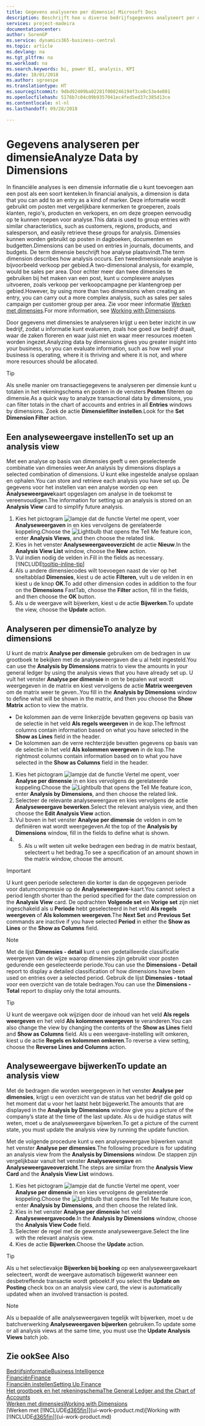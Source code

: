 ```yaml
---
title: Gegevens analyseren per dimensie| Microsoft Docs
description: Beschrijft hoe u diverse bedrijfsgegevens analyseert per dimensie.
services: project-madeira
documentationcenter: 
author: SorenGP
ms.service: dynamics365-business-central
ms.topic: article
ms.devlang: na
ms.tgt_pltfrm: na
ms.workload: na
ms.search.keywords: bi, power BI, analysis, KPI
ms.date: 10/01/2018
ms.author: sgroespe
ms.translationtype: HT
ms.sourcegitcommit: 9dbd92409ba02281f008246194f3ce0c53e4e001
ms.openlocfilehash: 5176b7c04c09b9357041ec4fed5ed37c385d13ce
ms.contentlocale: nl-nl
ms.lasthandoff: 09/28/2018

---
```

#  <a name="analyze-data-by-dimensions"></a><span data-ttu-id="fec87-103">Gegevens analyseren per dimensie</span><span class="sxs-lookup"><span data-stu-id="fec87-103">Analyze Data by Dimensions</span></span>
<span data-ttu-id="fec87-104">In financiële analyses is een dimensie informatie die u kunt toevoegen aan een post als een soort kenteken.</span><span class="sxs-lookup"><span data-stu-id="fec87-104">In financial analysis, a dimension is data that you can add to an entry as a kind of marker.</span></span> <span data-ttu-id="fec87-105">Deze informatie wordt gebruikt om posten met vergelijkbare kenmerken te groeperen, zoals klanten, regio's, producten en verkopers, en om deze groepen eenvoudig op te kunnen roepen voor analyse.</span><span class="sxs-lookup"><span data-stu-id="fec87-105">This data is used to group entries with similar characteristics, such as customers, regions, products, and salesperson, and easily retrieve these groups for analysis.</span></span> <span data-ttu-id="fec87-106">Dimensies kunnen worden gebruikt op posten in dagboeken, documenten en budgetten.</span><span class="sxs-lookup"><span data-stu-id="fec87-106">Dimensions can be used on entries in journals, documents, and budgets.</span></span> <span data-ttu-id="fec87-107">De term dimensie beschrijft hoe analyse plaatsvindt.</span><span class="sxs-lookup"><span data-stu-id="fec87-107">The term dimension describes how analysis occurs.</span></span> <span data-ttu-id="fec87-108">Een tweedimensionale analyse is bijvoorbeeld verkoop per gebied.</span><span class="sxs-lookup"><span data-stu-id="fec87-108">A two-dimensional analysis, for example, would be sales per area.</span></span> <span data-ttu-id="fec87-109">Door echter meer dan twee dimensies te gebruiken bij het maken van een post, kunt u complexere analyses uitvoeren, zoals verkoop per verkoopcampagne per klantengroep per gebied.</span><span class="sxs-lookup"><span data-stu-id="fec87-109">However, by using more than two dimensions when creating an entry, you can carry out a more complex analysis, such as sales per sales campaign per customer group per area.</span></span> <span data-ttu-id="fec87-110">Zie voor meer informatie [Werken met dimensies](finance-dimensions.md).</span><span class="sxs-lookup"><span data-stu-id="fec87-110">For more information, see [Working with Dimensions](finance-dimensions.md).</span></span>

<span data-ttu-id="fec87-111">Door gegevens met dimensies te analyseren krijgt u een beter inzicht in uw bedrijf, zodat u informatie kunt evalueren, zoals hoe goed uw bedrijf draait, waar de zaken floreren en waar juist niet en waar meer resources moeten worden ingezet.</span><span class="sxs-lookup"><span data-stu-id="fec87-111">Analyzing data by dimensions gives you greater insight into your business, so you can evaluate information, such as how well your business is operating, where it is thriving and where it is not, and where more resources should be allocated.</span></span>

> [!TIP]
> <span data-ttu-id="fec87-112">Als snelle manier om transactiegegevens te analyseren per dimensie kunt u totalen in het rekeningschema en posten in de vensters **Posten** filteren op dimensie.</span><span class="sxs-lookup"><span data-stu-id="fec87-112">As a quick way to analyze transactional data by dimensions, you can filter totals in the chart of accounts and entries in all **Entries** windows by dimensions.</span></span> <span data-ttu-id="fec87-113">Zoek de actie **Dimensiefilter instellen**.</span><span class="sxs-lookup"><span data-stu-id="fec87-113">Look for the **Set Dimension Filter** action.</span></span>

## <a name="to-set-up-an-analysis-view"></a><span data-ttu-id="fec87-114">Een analyseweergave instellen</span><span class="sxs-lookup"><span data-stu-id="fec87-114">To set up an analysis view</span></span>  
<span data-ttu-id="fec87-115">Met een analyse op basis van dimensies geeft u een geselecteerde combinatie van dimensies weer.</span><span class="sxs-lookup"><span data-stu-id="fec87-115">An analysis by dimensions displays a selected combination of dimensions.</span></span> <span data-ttu-id="fec87-116">U kunt elke ingestelde analyse opslaan en ophalen.</span><span class="sxs-lookup"><span data-stu-id="fec87-116">You can store and retrieve each analysis you have set up.</span></span> <span data-ttu-id="fec87-117">De gegevens voor het instellen van een analyse worden op een **Analyseweergave**kaart opgeslagen om analyse in de toekomst te vereenvoudigen.</span><span class="sxs-lookup"><span data-stu-id="fec87-117">The information for setting up an analysis is stored on an **Analysis View** card to simplify future analysis.</span></span>  

1. <span data-ttu-id="fec87-118">Kies het pictogram ![lampje dat de functie Vertel me opent](media/ui-search/search_small.png "Vertel me wat u wilt doen"), voer **Analyseweergaven** in en kies vervolgens de gerelateerde koppeling.</span><span class="sxs-lookup"><span data-stu-id="fec87-118">Choose the ![Lightbulb that opens the Tell Me feature](media/ui-search/search_small.png "Tell me what you want to do") icon, enter **Analysis Views**, and then choose the related link.</span></span>  
2. <span data-ttu-id="fec87-119">Kies in het venster **Analyseweergaveoverzicht** de actie **Nieuw**.</span><span class="sxs-lookup"><span data-stu-id="fec87-119">In the **Analysis View List** window, choose the **New** action.</span></span>
3. <span data-ttu-id="fec87-120">Vul indien nodig de velden in.</span><span class="sxs-lookup"><span data-stu-id="fec87-120">Fill in the fields as necessary.</span></span> [!INCLUDE[tooltip-inline-tip](includes/tooltip-inline-tip_md.md)]
4. <span data-ttu-id="fec87-121">Als u andere dimensiecodes wilt toevoegen naast de vier op het sneltabblad **Dimensies**, kiest u de actie **Filteren**, vult u de velden in en kiest u de knop **OK**.</span><span class="sxs-lookup"><span data-stu-id="fec87-121">To add other dimension codes in addition to the four on the **Dimensions** FastTab, choose the **Filter** action, fill in the fields, and then choose the **OK** button.</span></span>  
5. <span data-ttu-id="fec87-122">Als u de weergave wilt bijwerken, kiest u de actie **Bijwerken**.</span><span class="sxs-lookup"><span data-stu-id="fec87-122">To update the view, choose the **Update** action.</span></span>

## <a name="to-analyze-by-dimensions"></a><span data-ttu-id="fec87-123">Analyseren per dimensie</span><span class="sxs-lookup"><span data-stu-id="fec87-123">To analyze by dimensions</span></span>
<span data-ttu-id="fec87-124">U kunt de matrix **Analyse per dimensie** gebruiken om de bedragen in uw grootboek te bekijken met de analyseweergaven die u al hebt ingesteld.</span><span class="sxs-lookup"><span data-stu-id="fec87-124">You can use the **Analysis by Dimensions** matrix to view the amounts in your general ledger by using the analysis views that you have already set up.</span></span> <span data-ttu-id="fec87-125">U vult het venster **Analyse per dimensie** in om te bepalen wat wordt weergegeven in de matrix en kiest vervolgens de actie **Matrix weergeven** om de matrix weer te geven..</span><span class="sxs-lookup"><span data-stu-id="fec87-125">You fill in the **Analysis by Dimensions** window to define what will be shown in the matrix, and then you choose the **Show Matrix** action to view the matrix.</span></span>  

- <span data-ttu-id="fec87-126">De kolommen aan de verre linkerzijde bevatten gegevens op basis van de selectie in het veld **Als regels weergeven** in de kop.</span><span class="sxs-lookup"><span data-stu-id="fec87-126">The leftmost columns contain information based on what you have selected in the **Show as Lines** field in the header.</span></span>  
- <span data-ttu-id="fec87-127">De kolommen aan de verre rechterzijde bevatten gegevens op basis van de selectie in het veld **Als kolommen weergeven** in de kop.</span><span class="sxs-lookup"><span data-stu-id="fec87-127">The rightmost columns contain information based on to what you have selected in the **Show as Columns** field in the header.</span></span>  

1. <span data-ttu-id="fec87-128">Kies het pictogram ![lampje dat de functie Vertel me opent](media/ui-search/search_small.png "Vertel me wat u wilt doen"), voer **Analyse per dimensie** in en kies vervolgens de gerelateerde koppeling.</span><span class="sxs-lookup"><span data-stu-id="fec87-128">Choose the ![Lightbulb that opens the Tell Me feature](media/ui-search/search_small.png "Tell me what you want to do") icon, enter **Analysis by Dimensions**, and then choose the related link.</span></span>  
2. <span data-ttu-id="fec87-129">Selecteer de relevante analyseweergave en kies vervolgens de actie **Analyseweergave bewerken**.</span><span class="sxs-lookup"><span data-stu-id="fec87-129">Select the relevant analysis view,  and then choose the **Edit Analysis View** action.</span></span>
3. <span data-ttu-id="fec87-130">Vul boven in het venster **Analyse per dimensie** de velden in om te definiëren wat wordt weergegeven.</span><span class="sxs-lookup"><span data-stu-id="fec87-130">At the top of the **Analysis by Dimensions** window, fill in the fields to define what is shown.</span></span>
4. 5. <span data-ttu-id="fec87-131">Als u wilt weten uit welke bedragen een bedrag in de matrix bestaat, selecteert u het bedrag.</span><span class="sxs-lookup"><span data-stu-id="fec87-131">To see a specification of an amount shown in the matrix window, choose the amount.</span></span>  

> [!IMPORTANT]  
>   <span data-ttu-id="fec87-132">U kunt geen periode selecteren die korter is dan de opgegeven periode voor datumcompressie op de **Analyseweergave**-kaart.</span><span class="sxs-lookup"><span data-stu-id="fec87-132">You cannot select a period length shorter than the period specified for the date compression on the **Analysis View** card.</span></span> <span data-ttu-id="fec87-133">De opdrachten **Volgende set** en **Vorige set** zijn niet ingeschakeld als u **Periode** hebt geselecteerd in het veld **Als regels weergeven** of **Als kolommen weergeven**.</span><span class="sxs-lookup"><span data-stu-id="fec87-133">The **Next Set** and **Previous Set** commands are inactive if you have selected **Period** in either the **Show as Lines** or the **Show as Columns** field.</span></span>  

> [!NOTE]  
>   <span data-ttu-id="fec87-134">Met de lijst **Dimensies - detail** kunt u een gedetailleerde classificatie weergeven van de wijze waarop dimensies zijn gebruikt voor posten gedurende een geselecteerde periode.</span><span class="sxs-lookup"><span data-stu-id="fec87-134">You can use the **Dimensions - Detail** report to display a detailed classification of how dimensions have been used on entries over a selected period.</span></span> <span data-ttu-id="fec87-135">Gebruik de lijst **Dimensies - totaal** voor een overzicht van de totale bedragen.</span><span class="sxs-lookup"><span data-stu-id="fec87-135">You can use the **Dimensions - Total** report to display only the total amounts.</span></span>  

> [!TIP]  
>   <span data-ttu-id="fec87-136">U kunt de weergave ook wijzigen door de inhoud van het veld **Als regels weergeven** en het veld **Als kolommen weergeven** te veranderen.</span><span class="sxs-lookup"><span data-stu-id="fec87-136">You can also change the view by changing the contents of the **Show as Lines** field and **Show as Columns** field.</span></span> <span data-ttu-id="fec87-137">Als u een weergave-instelling wilt omkeren, kiest u de actie **Regels en kolommen omkeren**.</span><span class="sxs-lookup"><span data-stu-id="fec87-137">To reverse a view setting, choose the **Reverse Lines and Columns** action.</span></span>

## <a name="to-update-an-analysis-view"></a><span data-ttu-id="fec87-138">Analyseweergave bijwerken</span><span class="sxs-lookup"><span data-stu-id="fec87-138">To update an analysis view</span></span>  
<span data-ttu-id="fec87-139">Met de bedragen die worden weergegeven in het venster **Analyse per dimensies**, krijgt u een overzicht van de status van het bedrijf die gold op het moment dat u voor het laatst hebt bijgewerkt.</span><span class="sxs-lookup"><span data-stu-id="fec87-139">The amounts that are displayed in the **Analysis by Dimensions** window give you a picture of the company’s state at the time of the last update.</span></span> <span data-ttu-id="fec87-140">Als u de huidige status wilt weten, moet u de analyseweergave bijwerken.</span><span class="sxs-lookup"><span data-stu-id="fec87-140">To get a picture of the current state, you must update the analysis view by running the update function.</span></span>

<span data-ttu-id="fec87-141">Met de volgende procedure kunt u een analyseweergave bijwerken vanuit het venster **Analyse per dimensies**.</span><span class="sxs-lookup"><span data-stu-id="fec87-141">The following procedure is for updating an analysis view from the **Analysis by Dimensions** window.</span></span> <span data-ttu-id="fec87-142">De stappen zijn vergelijkbaar vanuit het venster **Analyseweergave** en **Analyseweergaveoverzicht**.</span><span class="sxs-lookup"><span data-stu-id="fec87-142">The steps are similar from the **Analysis View Card** and the **Analysis View List** windows.</span></span>  

1. <span data-ttu-id="fec87-143">Kies het pictogram ![lampje dat de functie Vertel me opent](media/ui-search/search_small.png "Vertel me wat u wilt doen"), voer **Analyse per dimensie** in en kies vervolgens de gerelateerde koppeling.</span><span class="sxs-lookup"><span data-stu-id="fec87-143">Choose the ![Lightbulb that opens the Tell Me feature](media/ui-search/search_small.png "Tell me what you want to do") icon, enter **Analysis by Dimensions**, and then choose the related link.</span></span>  
2. <span data-ttu-id="fec87-144">Kies in het venster **Analyse per dimensie** het veld **Analyseweergavecode**.</span><span class="sxs-lookup"><span data-stu-id="fec87-144">In the **Analysis by Dimensions** window, choose the **Analysis View Code** field.</span></span>  
3. <span data-ttu-id="fec87-145">Selecteer de regel met de gewenste analyseweergave.</span><span class="sxs-lookup"><span data-stu-id="fec87-145">Select the line with the relevant analysis view.</span></span>  
4. <span data-ttu-id="fec87-146">Kies de actie **Bijwerken**.</span><span class="sxs-lookup"><span data-stu-id="fec87-146">Choose the **Update** action.</span></span>  

> [!TIP]  
>   <span data-ttu-id="fec87-147">Als u het selectievakje **Bijwerken bij boeking** op een analyseweergavekaart selecteert, wordt de weergave automatisch bijgewerkt wanneer een desbetreffende transactie wordt geboekt.</span><span class="sxs-lookup"><span data-stu-id="fec87-147">If you select the **Update on Posting** check box on an analysis view card, the view is automatically updated when an involved transaction is posted.</span></span>

> [!NOTE]  
>   <span data-ttu-id="fec87-148">Als u bepaalde of alle analyseweergaven tegelijk wilt bijwerken, moet u de batchverwerking **Analyseweergaven bijwerken** gebruiken.</span><span class="sxs-lookup"><span data-stu-id="fec87-148">To update some or all analysis views at the same time, you must use the **Update Analysis Views** batch job.</span></span>  

## <a name="see-also"></a><span data-ttu-id="fec87-149">Zie ook</span><span class="sxs-lookup"><span data-stu-id="fec87-149">See Also</span></span>
[<span data-ttu-id="fec87-150">Bedrijfsinformatie</span><span class="sxs-lookup"><span data-stu-id="fec87-150">Business Intelligence</span></span>](bi.md)  
[<span data-ttu-id="fec87-151">Financiën</span><span class="sxs-lookup"><span data-stu-id="fec87-151">Finance</span></span>](finance.md)  
[<span data-ttu-id="fec87-152">Financiën instellen</span><span class="sxs-lookup"><span data-stu-id="fec87-152">Setting Up Finance</span></span>](finance-setup-finance.md)  
[<span data-ttu-id="fec87-153">Het grootboek en het rekeningschema</span><span class="sxs-lookup"><span data-stu-id="fec87-153">The General Ledger and the Chart of Accounts</span></span>](finance-general-ledger.md)  
[<span data-ttu-id="fec87-154">Werken met dimensies</span><span class="sxs-lookup"><span data-stu-id="fec87-154">Working with Dimensions</span></span>](finance-dimensions.md)  
<span data-ttu-id="fec87-155">[Werken met [!INCLUDE[d365fin](includes/d365fin_md.md)]](ui-work-product.md)</span><span class="sxs-lookup"><span data-stu-id="fec87-155">[Working with [!INCLUDE[d365fin](includes/d365fin_md.md)]](ui-work-product.md)</span></span>  

